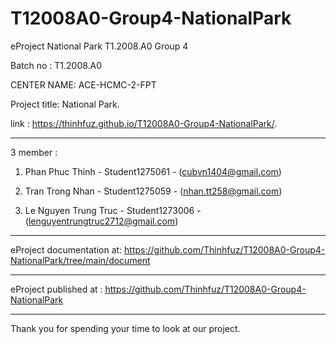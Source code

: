 # T12008A0-Group4-NationalPark
eProject National Park T1.2008.A0 Group 4

Batch no : T1.2008.A0

CENTER NAME: ACE-HCMC-2-FPT

Project title: National Park.

link : https://thinhfuz.github.io/T12008A0-Group4-NationalPark/.

-------------------------------------

3 member : 
1. Phan Phuc Thinh - Student1275061 - (cubvn1404@gmail.com)

2. Tran Trong Nhan - Student1275059 - (nhan.tt258@gmail.com)

3. Le Nguyen Trung Truc - Student1273006 - (lenguyentrungtruc2712@gmail.com)

-------------------------------------

eProject documentation at: https://github.com/Thinhfuz/T12008A0-Group4-NationalPark/tree/main/document


-------------------------------------

eProject published at : https://github.com/Thinhfuz/T12008A0-Group4-NationalPark

-------------------------------------

Thank you for spending your time to look at our project.

